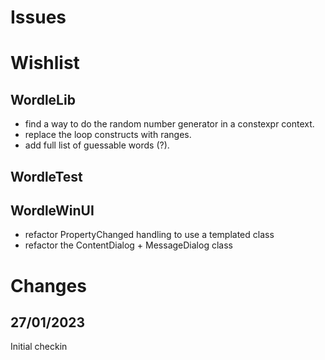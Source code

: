 # Issues

# Wishlist

## WordleLib
- find a way to do the random number generator in a constexpr context.
- replace the loop constructs with ranges.
- add full list of guessable words (?).

## WordleTest


## WordleWinUI
- refactor PropertyChanged handling to use a templated class
- refactor the ContentDialog + MessageDialog class


# Changes
## 27/01/2023
Initial checkin

